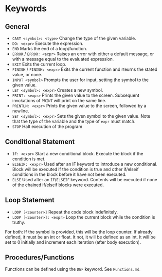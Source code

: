 # Keywords

## General

- `CAST <symbol>: <type>`
Change the type of the given variable.
- `DO: <expr>`
Execute the expression.
- `END`
Marks the end of a loop/function.
- `ERROR` / `ERROR: <expr>`
Raises an error with either a default message, or with a message equal to the evaluated expression.
- `EXIT`
Exits the current loop.
- `FINISH` / `FINISH: <expr>`
Exits the current function and rteurns the stated value, or none.
- `INPUT <symbol>`
Prompts the user for input, setting the symbol to the given value.
- `LET <symbol>: <expr>`
Creates a new symbol.
- `PRINT: <expr>`
Prints the given value to the screen. Subsequent invokations of `PRINT` will print on the same line.
- `PRINTLN: <expr>`
Prints the given value to the screen, followed by a newline.
- `SET <symbol>: <expr>`
Sets the given symbol to the given value. Note that the type of the variable and the type of `expr` must match.
- `STOP`
Halt execution of the program

## Conditional Statement

- `IF: <expr>`
Start a new conditional block. Execute the block if the condition is met.
- `ELSEIF: <expr>`
Used after an IF keyword to introduce a new conditional. Block will be executed if the condition is true and other if/elseif conditions in the block before it have not been executed.
- `ELSE`
Used after an `IF`/`ELSEIF` keyword. Contents will be executed if none of the chained if/elseif blocks were executed.

## Loop Statement

- `LOOP [<counter>]`
Repeat the code block indefinitely.
- `LOOP [<counter>]: <expr>`
Loop the current block while the condition is truthy.

For both: If the symbol is provided, this will be the loop counter. If already defined, it must be an int or float. It not, it will be defined as an int. It will be set to 0 initially and increment each iteration (after body execution).

## Procedures/Functions

Functions can be defined using the `DEF` keyword. See `Functions.md`.
